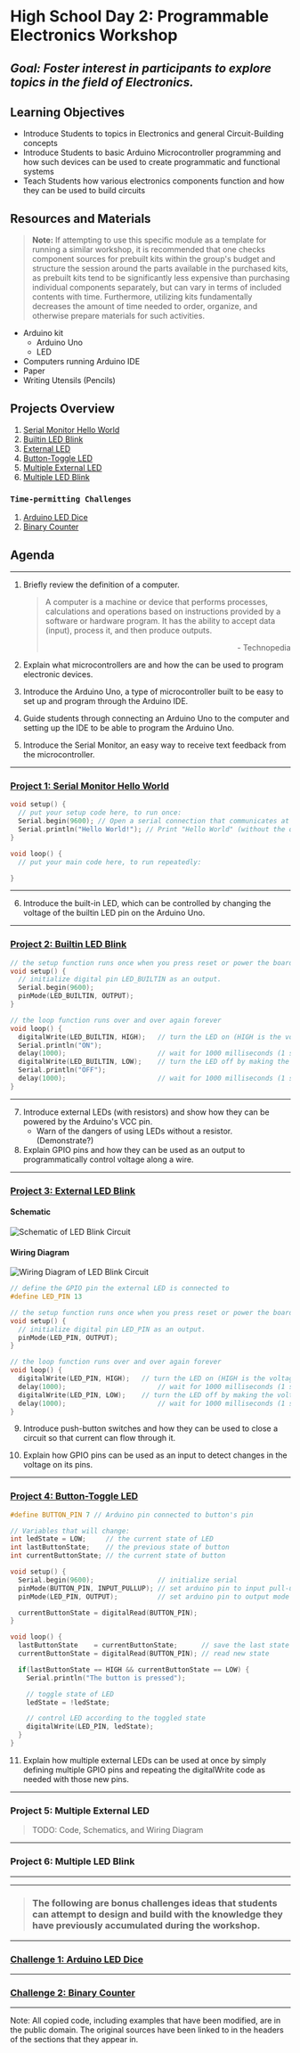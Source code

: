 # High School Day 2: Programmable Electronics Workshop

## *Goal: Foster interest in participants to explore topics in the field of Electronics.*

## Learning Objectives

- Introduce Students to topics in Electronics and general Circuit-Building concepts
- Introduce Students to basic Arduino Microcontroller programming and how such devices can be used to create programmatic and functional systems
- Teach Students how various electronics components function and how they can be used to build circuits

## Resources and Materials

> **Note:** If attempting to use this specific module as a template for running a similar workshop, it is recommended that one checks component sources for prebuilt kits within the group's budget and structure the session around the parts available in the purchased kits, as prebuilt kits tend to be significantly less expensive than purchasing individual components separately, but can vary in terms of included contents with time. Furthermore, utilizing kits fundamentally decreases the amount of time needed to order, organize, and otherwise prepare materials for such activities.

[//]: # (TODO)

- Arduino kit
  - Arduino Uno
  - LED
- Computers running Arduino IDE
- Paper
- Writing Utensils (Pencils)

## Projects Overview

1. [Serial Monitor Hello World](#project-1-serial-monitor-hello-worldhttpsarduinogetstartedcomtutorialsarduino-hello-world)
2. [Builtin LED Blink](#project-2-builtin-led-blinkhttpswwwarduinoccentutorialbuiltinexamplesblink)
3. [External LED](#project-3-external-led-blinkhttpswwwarduinoccentutorialbuiltinexamplesblink)
4. [Button-Toggle LED](#project-4-button-toggle-ledhttpsarduinogetstartedcomtutorialsarduino-button-toggle-led)
5. [Multiple External LED](#project-5-multiple-external-led)
6. [Multiple LED Blink](#project-6-multiple-led-blink)

### `Time-permitting Challenges`

1. [Arduino LED Dice](#challenge-1-arduino-led-dicehttpscreatearduinoccprojecthubevdsled-dice-885cf1)
2. [Binary Counter](#challenge-2-binary-counterhttpscreatearduinoccprojecthubmadhurbajpaibinary-counter-using-leds-2089d9)

## Agenda

---

1. Briefly review the definition of a computer.
    > A computer is a machine or device that performs processes, calculations and operations based on instructions provided by a software or hardware program. It has the ability to accept data (input), process it, and then produce outputs.
    > <div style="text-align: right"> - Technopedia </div>

2. Explain what microcontrollers are and how the can be used to program electronic devices.

3. Introduce the Arduino Uno, a type of microcontroller built to be easy to set up and program through the Arduino IDE.

4. Guide students through connecting an Arduino Uno to the computer and setting up the IDE to be able to program the Arduino Uno.

5. Introduce the Serial Monitor, an easy way to receive text feedback from the microcontroller.

---

### [**Project 1: Serial Monitor Hello World**](https://arduinogetstarted.com/tutorials/arduino-hello-world)

```cpp
void setup() {
  // put your setup code here, to run once:
  Serial.begin(9600); // Open a serial connection that communicates at 9600 bits per second
  Serial.println("Hello World!"); // Print "Hello World" (without the quotes) to the serial monitor
}

void loop() {
  // put your main code here, to run repeatedly:

}
```

---

6. Introduce the built-in LED, which can be controlled by changing the voltage of the builtin LED pin on the Arduino Uno.

---

### [**Project 2: Builtin LED Blink**](https://www.arduino.cc/en/Tutorial/BuiltInExamples/Blink)

```cpp
// the setup function runs once when you press reset or power the board
void setup() {
  // initialize digital pin LED_BUILTIN as an output.
  Serial.begin(9600);
  pinMode(LED_BUILTIN, OUTPUT);
}

// the loop function runs over and over again forever
void loop() {
  digitalWrite(LED_BUILTIN, HIGH);   // turn the LED on (HIGH is the voltage level)
  Serial.println("ON");
  delay(1000);                       // wait for 1000 milliseconds (1 second)
  digitalWrite(LED_BUILTIN, LOW);    // turn the LED off by making the voltage LOW
  Serial.println("OFF");
  delay(1000);                       // wait for 1000 milliseconds (1 second)
}
```

---

7. Introduce external LEDs (with resistors) and show how they can be powered by the Arduino's VCC pin.
    - Warn of the dangers of using LEDs without a resistor. (Demonstrate?)
8. Explain GPIO pins and how they can be used as an output to programmatically control voltage along a wire.

---

### [**Project 3: External LED Blink**](https://www.arduino.cc/en/Tutorial/BuiltInExamples/Blink)

#### Schematic

![Schematic of LED Blink Circuit](image/hsd2_lessonPlan/1653837032396.png)

#### Wiring Diagram

![Wiring Diagram of LED Blink Circuit](image/hsd2_lessonPlan/1653837089888.png)

```cpp
// define the GPIO pin the external LED is connected to
#define LED_PIN 13

// the setup function runs once when you press reset or power the board
void setup() {
  // initialize digital pin LED_PIN as an output.
  pinMode(LED_PIN, OUTPUT);
}

// the loop function runs over and over again forever
void loop() {
  digitalWrite(LED_PIN, HIGH);   // turn the LED on (HIGH is the voltage level)
  delay(1000);                       // wait for 1000 milliseconds (1 second)
  digitalWrite(LED_PIN, LOW);    // turn the LED off by making the voltage LOW
  delay(1000);                       // wait for 1000 milliseconds (1 second)
}
```

9. Introduce push-button switches and how they can be used to close a circuit so that current can flow through it.

10. Explain how GPIO pins can be used as an input to detect changes in the voltage on its pins.

---

### [**Project 4: Button-Toggle LED**](https://arduinogetstarted.com/tutorials/arduino-button-toggle-led)

```cpp
#define BUTTON_PIN 7 // Arduino pin connected to button's pin

// Variables that will change:
int ledState = LOW;     // the current state of LED
int lastButtonState;    // the previous state of button
int currentButtonState; // the current state of button

void setup() {
  Serial.begin(9600);                // initialize serial
  pinMode(BUTTON_PIN, INPUT_PULLUP); // set arduino pin to input pull-up mode
  pinMode(LED_PIN, OUTPUT);          // set arduino pin to output mode

  currentButtonState = digitalRead(BUTTON_PIN);
}

void loop() {
  lastButtonState    = currentButtonState;      // save the last state
  currentButtonState = digitalRead(BUTTON_PIN); // read new state

  if(lastButtonState == HIGH && currentButtonState == LOW) {
    Serial.println("The button is pressed");

    // toggle state of LED
    ledState = !ledState;

    // control LED according to the toggled state
    digitalWrite(LED_PIN, ledState); 
  }
}
```

11. Explain how multiple external LEDs can be used at once by simply defining multiple GPIO pins and repeating the digitalWrite code as needed with those new pins.

---

### **Project 5: Multiple External LED**

> TODO: Code, Schematics, and Wiring Diagram

---

### **Project 6: Multiple LED Blink**

---
---

> ### The following are bonus challenges ideas that students can attempt to design and build with the knowledge they have previously accumulated during the workshop.

---

### [**Challenge 1: Arduino LED Dice**](https://create.arduino.cc/projecthub/EvdS/led-dice-885cf1)

---

### [**Challenge 2: Binary Counter**](https://create.arduino.cc/projecthub/Madhur_Bajpai/binary-counter-using-leds-2089d9)

---

Note: All copied code, including examples that have been modified, are in the public domain. The original sources have been linked to in the headers of the sections that they appear in.
